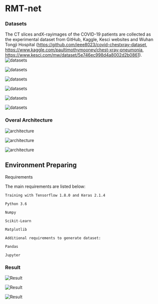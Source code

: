 # RMT-net
### Datasets
The CT slices andX-rayimages of the COVID-19 patients are collected as the experimental dataset from GitHub, Kaggle, Kesci websites and Wuhan Tongji Hospital (https://github.com/ieee8023/covid-chestxray-dataset, https://www.kaggle.com/paultimothymooney/chest-xray-pneumonia, https://www.kesci.com/mw/dataset/5e746ec998d4a8002d2b0861).
![datasets](./lung1.png)

![datasets](./lung2.png)

![datasets](./lung3.png)

![datasets](/RMT-Net/lung4.png)

![datasets](/RMT-Net/lung5.png)

![datasets](/RMT-Net/lung6.png)
### Overal Architecture
![architecture](/RMT-Net/RMT.svg)

![architecture](/RMT-Net/RMT2.svg)

![architecture](/RMT-Net/TF.svg)

## Environment Preparing
Requirements

The main requirements are listed below:
```
Training with Tensorflow 1.8.0 and Keras 2.1.4

Python 3.6

Numpy

Scikit-Learn

Matplotlib

Additional requirements to generate dataset:

Pandas

Jupyter

```


### Result

![Result](/RMT-Net/val1.svg)

![Result](/RMT-Net/val2.svg)

![Result](/RMT-Net/data.svg)

